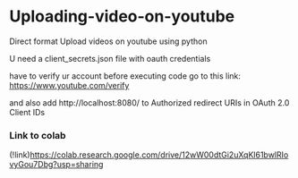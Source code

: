 # Uploading-video-on-youtube
Direct format
Upload videos on youtube using python

U need a client_secrets.json file with oauth credentials


have to verify ur account before executing code
go to this link: https://www.youtube.com/verify

and also add http://localhost:8080/
to Authorized redirect URIs in OAuth 2.0 Client IDs

### Link to colab
(!link)https://colab.research.google.com/drive/12wW00dtGi2uXqKl61bwlRIovyGou7Dbg?usp=sharing
